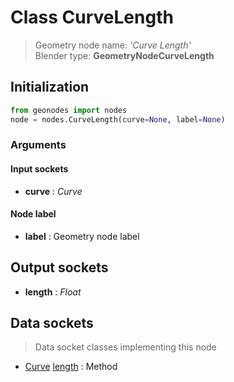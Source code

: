 
# Class CurveLength

> Geometry node name: _'Curve Length'_<br>Blender type:  **GeometryNodeCurveLength**

## Initialization


```python
from geonodes import nodes
node = nodes.CurveLength(curve=None, label=None)
```


### Arguments


#### Input sockets



- **curve** : _Curve_



#### Node label



- **label** : Geometry node label



## Output sockets



- **length** : _Float_



## Data sockets

> Data socket classes implementing this node


- [Curve](../sockets/Curve.md) [length](../sockets/Curve.md#length) : Method


